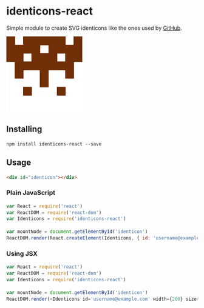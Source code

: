 # identicons-react

Simple module to create SVG identicons like the ones used by [GitHub](https://github.com/blog/1586-identicons).

![Identicon](https://raw.githubusercontent.com/gimenete/identicons-react/master/examples/identicon.png)

## Installing

```
npm install identicons-react --save
```

## Usage

```html
<div id="identicon"></div>
```

### Plain JavaScript

```javascript
var React = require('react')
var ReactDOM = require('react-dom')
var Identicons = require('identicons-react')

var mountNode = document.getElementById('identicon')
ReactDOM.render(React.createElement(Identicons, { id: 'username@example.com', width: 200, size: 5 }), mountNode)
```

### Using JSX

```javascript
var React = require('react')
var ReactDOM = require('react-dom')
var Identicons = require('identicons-react')

var mountNode = document.getElementById('identicon')
ReactDOM.render(<Identicons id='username@example.com' width={200} size={5} />, mountNode)
```

